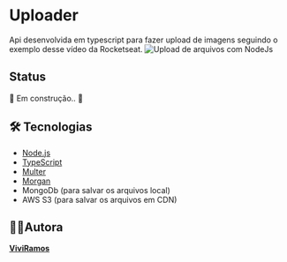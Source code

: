 # Uploader

Api desenvolvida em typescript para fazer upload de imagens seguindo o exemplo desse vídeo da Rocketseat.
![Upload de arquivos com NodeJs](https://www.youtube.com/watch?v=MkkbUfcZUZM)

## Status

🚧 Em construção.. 🚧 

## 🛠 Tecnologias

- [Node.js](https://nodejs.org/en/)
- [TypeScript](https://www.typescriptlang.org/)
- [Multer](https://github.com/expressjs/multer#readme)
- [Morgan](https://github.com/expressjs/morgan#readme)
- MongoDb (para salvar os arquivos local)
- AWS S3 (para salvar os arquivos em CDN)

## 👩‍💻Autora

[**ViviRamos**](https://www.linkedin.com/in/viviane-ramos-luz/)

